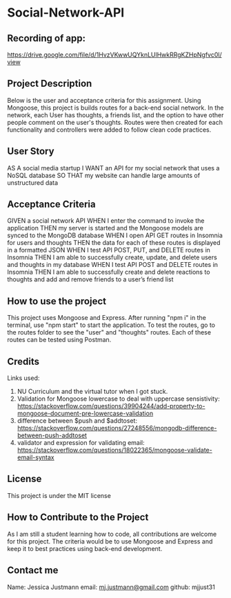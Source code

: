 # Social-Network-API

## Recording of app: 
https://drive.google.com/file/d/1HvzVKwwUQYknLUlHwkRRgKZHpNgfvc0l/view


## Project Description
Below is the user and acceptance criteria for this assignment. Using Mongoose, this project is builds routes for a back-end social network. In the network, each User has thoughts, a friends list, and the option to have other people comment on the user's thoughts. Routes were then created for each functionality and controllers were added to follow clean code practices. 


## User Story 
AS A social media startup
I WANT an API for my social network that uses a NoSQL database
SO THAT my website can handle large amounts of unstructured data

## Acceptance Criteria
GIVEN a social network API
WHEN I enter the command to invoke the application
THEN my server is started and the Mongoose models are synced to the MongoDB database
WHEN I open API GET routes in Insomnia for users and thoughts
THEN the data for each of these routes is displayed in a formatted JSON
WHEN I test API POST, PUT, and DELETE routes in Insomnia
THEN I am able to successfully create, update, and delete users and thoughts in my database
WHEN I test API POST and DELETE routes in Insomnia
THEN I am able to successfully create and delete reactions to thoughts and add and remove friends to a user’s friend list


## How to use the project
This project uses Mongoose and Express. After running "npm i" in the terminal, use "npm start" to start the application. To test the routes, go to the routes folder to see the "user" and "thoughts" routes. Each of these routes can be tested using Postman. 

## Credits
Links used:
1) NU Curriculum and the virtual tutor when I got stuck.
2)  Validation for Mongoose lowercase to deal with uppercase sensistivity: https://stackoverflow.com/questions/39904244/add-property-to-mongoose-document-pre-lowercase-validation
3) difference between $push and $addtoset: https://stackoverflow.com/questions/27248556/mongodb-difference-between-push-addtoset
4) validator and expression for validating email: https://stackoverflow.com/questions/18022365/mongoose-validate-email-syntax

## License

This project is under the MIT license

## How to Contribute to the Project

As I am still a student learning how to code, all contributions are welcome for this project. The criteria would be to use Mongoose and Express and keep it to best practices using back-end development. 

## Contact me
Name: Jessica Justmann
email: mj.justmann@gmail.com
github: mjjust31